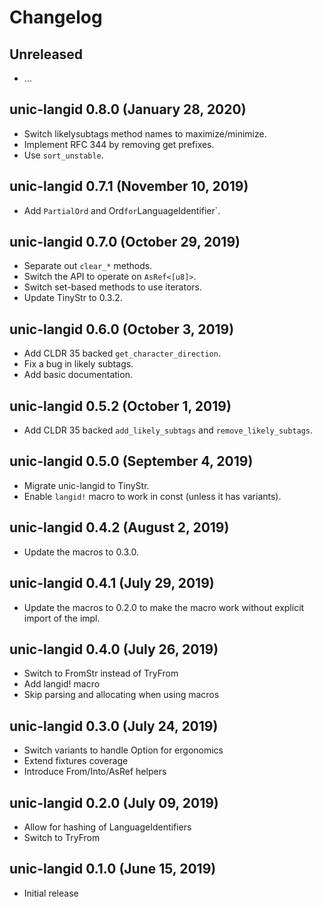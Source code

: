 # Changelog

## Unreleased

  - …

## unic-langid 0.8.0 (January 28, 2020)

 - Switch likelysubtags method names to maximize/minimize.
 - Implement RFC 344 by removing get prefixes.
 - Use `sort_unstable`.

## unic-langid 0.7.1 (November 10, 2019)

  - Add `PartialOrd` and Ord` for `LanguageIdentifier`.

## unic-langid 0.7.0 (October 29, 2019)

  - Separate out `clear_*` methods.
  - Switch the API to operate on `AsRef<[u8]>`.
  - Switch set-based methods to use iterators.
  - Update TinyStr to 0.3.2.

## unic-langid 0.6.0 (October 3, 2019)

  - Add CLDR 35 backed `get_character_direction`.
  - Fix a bug in likely subtags.
  - Add basic documentation.

## unic-langid 0.5.2 (October 1, 2019)

  - Add CLDR 35 backed `add_likely_subtags` and `remove_likely_subtags`.

## unic-langid 0.5.0 (September 4, 2019)

  - Migrate unic-langid to TinyStr.
  - Enable `langid!` macro to work in const (unless it has variants).

## unic-langid 0.4.2 (August 2, 2019)

  - Update the macros to 0.3.0.

## unic-langid 0.4.1 (July 29, 2019)

  - Update the macros to 0.2.0 to make the macro work without explicit import of the impl.

## unic-langid 0.4.0 (July 26, 2019)

  - Switch to FromStr instead of TryFrom
  - Add langid! macro
  - Skip parsing and allocating when using macros

## unic-langid 0.3.0 (July 24, 2019)

  - Switch variants to handle Option for ergonomics
  - Extend fixtures coverage
  - Introduce From/Into/AsRef helpers

## unic-langid 0.2.0 (July 09, 2019)

  - Allow for hashing of LanguageIdentifiers
  - Switch to TryFrom

## unic-langid 0.1.0 (June 15, 2019)

  - Initial release

